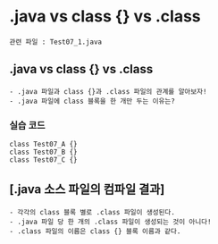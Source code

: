# .java vs class {} vs .class

```
관련 파일 : Test07_1.java
```

## .java vs class {} vs .class

```
- .java 파일과 class {}과 .class 파일의 관계를 알아보자!
- .java 파일에 class 블록을 한 개만 두는 이유는?
```

### 실습 코드

```
class Test07_A {}
class Test07_B {}
class Test07_C {}
```

## [.java 소스 파일의 컴파일 결과]

```
- 각각의 class 블록 별로 .class 파일이 생성된다.
- .java 파일 당 한 개의 .class 파일이 생성되는 것이 아니다!
- .class 파일의 이름은 class {} 블록 이름과 같다.
```
